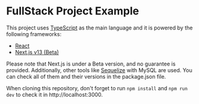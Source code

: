 # FullStack Project Example
This project uses [TypeScript](https://www.typescriptlang.org/docs/handbook/intro.html) as the main language and it is powered by the following frameworks:

- [React](https://reactjs.org/docs/getting-started.html)
- [Next.js v13 (Beta)](https://beta.nextjs.org/docs/getting-started)

Please note that Next.js is under a Beta version, and no guarantee is provided. Additionally, other tools like [Sequelize](https://sequelize.org/docs/v6/getting-started/) with MySQL are used. You can check all of them and their versions in the package.json file.

When cloning this repository, don't forget to run ```npm install``` and ```npm run dev``` to check it in http://localhost:3000.
